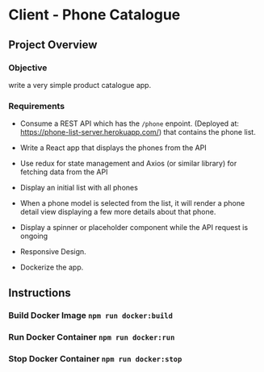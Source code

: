 # Client - Phone Catalogue

## Project Overview

### Objective

write a very simple product catalogue app.

### Requirements

- Consume a REST API which has the `/phone` enpoint. (Deployed at: https://phone-list-server.herokuapp.com/) that contains the phone list.

- Write a React app that displays the phones from the API
- Use redux for state management and Axios (or similar library) for fetching data from the API
- Display an initial list with all phones
- When a phone model is selected from the list, it will render a phone detail view displaying a few more details about that phone.
- Display a spinner or placeholder component while the API request is ongoing
- Responsive Design.
- Dockerize the app.

## Instructions

### Build Docker Image `npm run docker:build`

### Run Docker Container `npm run docker:run`

### Stop Docker Container `npm run docker:stop`